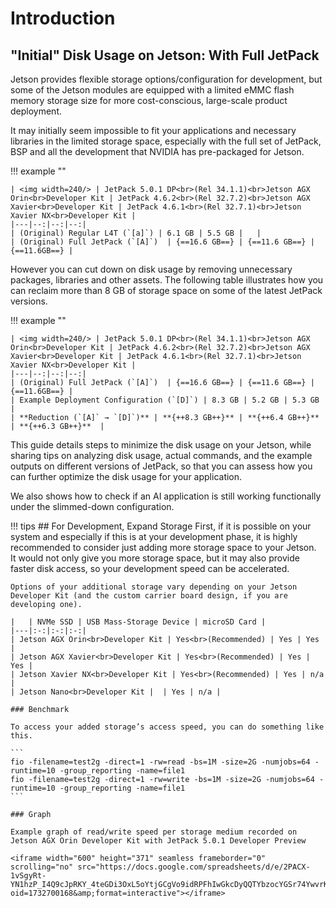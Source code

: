 # Introduction

## "Initial" Disk Usage on Jetson: With Full JetPack

Jetson provides flexible storage options/configuration for development, but some of the Jetson modules are equipped with a limited eMMC flash memory storage size for more cost-conscious, large-scale product deployment.

It may initially seem impossible to fit your applications and necessary libraries in the limited storage space, especially with the full set of JetPack, BSP and all the development that NVIDIA has pre-packaged for Jetson.

!!! example ""

    | <img width=240/> | JetPack 5.0.1 DP<br>(Rel 34.1.1)<br>Jetson AGX Orin<br>Developer Kit | JetPack 4.6.2<br>(Rel 32.7.2)<br>Jetson AGX Xavier<br>Developer Kit | JetPack 4.6.1<br>(Rel 32.7.1)<br>Jetson Xavier NX<br>Developer Kit |
    |---|--:|--:|--:|
    | (Original) Regular L4T (`[a]`) | 6.1 GB | 5.5 GB |   |
    | (Original) Full JetPack (`[A]`)  | {==16.6 GB==} | {==11.6 GB==} | {==11.6GB==} |


However you can cut down on disk usage by removing unnecessary packages, libraries and other assets. The following table illustrates how you can reclaim more than 8 GB of storage space on some of the latest JetPack versions.

!!! example ""

    | <img width=240/> | JetPack 5.0.1 DP<br>(Rel 34.1.1)<br>Jetson AGX Orin<br>Developer Kit | JetPack 4.6.2<br>(Rel 32.7.2)<br>Jetson AGX Xavier<br>Developer Kit | JetPack 4.6.1<br>(Rel 32.7.1)<br>Jetson Xavier NX<br>Developer Kit |
    |---|--:|--:|--:|
    | (Original) Full JetPack (`[A]`)  | {==16.6 GB==} | {==11.6 GB==} | {==11.6GB==} |
    | Example Deployment Configuration (`[D]`) | 8.3 GB | 5.2 GB | 5.3 GB  |
    | **Reduction (`[A]` → `[D]`)** | **{++8.3 GB++}** | **{++6.4 GB++}** | **{++6.3 GB++}**  |

This guide details steps to minimize the disk usage on your Jetson, while sharing tips on analyzing disk usage, actual commands, and the example outputs on different versions of JetPack, so that you can assess how you can further optimize the disk usage for your application.

We also shows how to check if an AI application is still working functionally under the slimmed-down configuration.



!!! tips 
    ## For Development, Expand Storage
    First, if it is possible on your system and especially if this is at your development phase, it is highly recommended to consider just adding more storage space to your Jetson.
    <br>It would not only give you more storage space, but it may also provide faster disk access, so your development speed can be accelerated.

    Options of your additional storage vary depending on your Jetson Developer Kit (and the custom carrier board design, if you are developing one).

    |   | NVMe SSD | USB Mass-Storage Device | microSD Card |
    |---|:-:|:-:|:-:|
    | Jetson AGX Orin<br>Developer Kit | Yes<br>(Recommended) | Yes | Yes |
    | Jetson AGX Xavier<br>Developer Kit | Yes<br>(Recommended) | Yes | Yes |
    | Jetson Xavier NX<br>Developer Kit | Yes<br>(Recommended) | Yes | n/a |
    | Jetson Nano<br>Developer Kit |  | Yes | n/a |

    ### Benchmark

    To access your added storage’s access speed, you can do something like this.

    ```
    fio -filename=test2g -direct=1 -rw=read -bs=1M -size=2G -numjobs=64 -runtime=10 -group_reporting -name=file1
    fio -filename=test2g -direct=1 -rw=write -bs=1M -size=2G -numjobs=64 -runtime=10 -group_reporting -name=file1
    ```

    ### Graph 
    
    Example graph of read/write speed per storage medium recorded on Jetson AGX Orin Developer Kit with JetPack 5.0.1 Developer Preview

    <iframe width="600" height="371" seamless frameborder="0" scrolling="no" src="https://docs.google.com/spreadsheets/d/e/2PACX-1vSgyRt-YN1hzP_I4Q9cJpRKY_4teGDi3OxL5oYtjGCgVo9idRPFhIwGkcDyQQTYbzocYGSr74YwvrKt/pubchart?oid=1732700168&amp;format=interactive"></iframe>